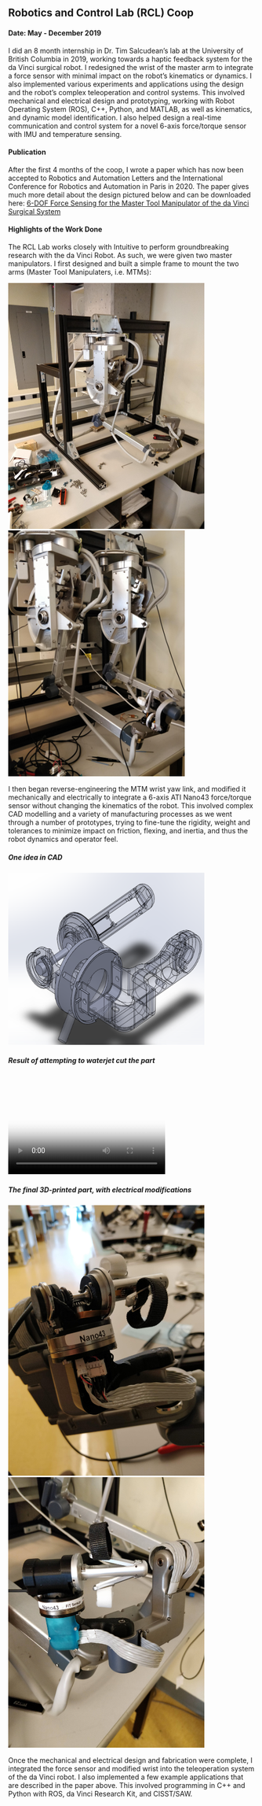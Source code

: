 ## Robotics and Control Lab (RCL) Coop
#### Date: May - December 2019

I did an 8 month internship in Dr. Tim Salcudean’s lab at the University of British Columbia in 2019, working towards a haptic feedback system for the da Vinci surgical robot. I redesigned the wrist of the master arm to integrate a force sensor with minimal impact on the robot’s kinematics or dynamics. I also implemented various experiments and applications using the design and the robot’s complex teleoperation and control systems. This involved mechanical and electrical design and prototyping, working with Robot Operating System (ROS), C++, Python, and MATLAB, as well as kinematics, and dynamic model identification. I also helped design a real-time communication and control system for a novel 6-axis force/torque sensor with IMU and temperature sensing.

#### Publication
After the first 4 months of the coop, I wrote a paper which has now been accepted to Robotics and Automation Letters and the International Conference for Robotics and Automation in Paris in 2020. The paper gives much more detail about the design pictured below and can be downloaded here:
[6-DOF Force Sensing for the Master Tool Manipulator of the da Vinci Surgical System](https://github.com/dgblack/portfolio/raw/master/files/ICRA_Paper.pdf)

#### Highlights of the Work Done
The RCL Lab works closely with Intuitive to perform groundbreaking research with the da Vinci Robot. As such, we were given two master manipulators. I first designed and built a simple frame to mount the two arms (Master Tool Manipulaters, i.e. MTMs):

<img src="/images/frame.jpg" alt="MTM Frame"
	width="400" height="500" />
<img src="/images/arms.jpg" alt="Mounted MTMs"
	width="360" height="500" />

I then began reverse-engineering the MTM wrist yaw link, and modified it mechanically and electrically to integrate a 6-axis ATI Nano43 force/torque sensor without changing the kinematics of the robot. This involved complex CAD modelling and a variety of manufacturing processes as we went through a number of prototypes, trying to fine-tune the rigidity, weight and tolerances to minimize impact on friction, flexing, and inertia, and thus the robot dynamics and operator feel.

##### One idea in CAD
<img src="/images/cad.png" alt="MTM CAD"
	width="400" height="350" />

##### Result of attempting to waterjet cut the part
<video src="/images/VID_20190702_081911.mp4?raw=true" poster="/images/waterjet.png" width="320" height="200" controls preload></video>

##### The final 3D-printed part, with electrical modifications
<img src="/images/wristOpen.jpg" alt="MTM Wrist Open"
	width="400" height="550" />
<img src="/images/wrist.jpg" alt="MTM Wrist Yaw Link"
	width="400" height="550" />

Once the mechanical and electrical design and fabrication were complete, I integrated the force sensor and modified wrist into the teleoperation system of the da Vinci robot. I also implemented a few example applications that are described in the paper above. This involved programming in C++ and Python with ROS, da Vinci Research Kit, and CISST/SAW.
